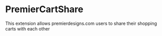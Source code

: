# PremierCartShare

This extension allows premierdesigns.com users to share their shopping carts with each other
